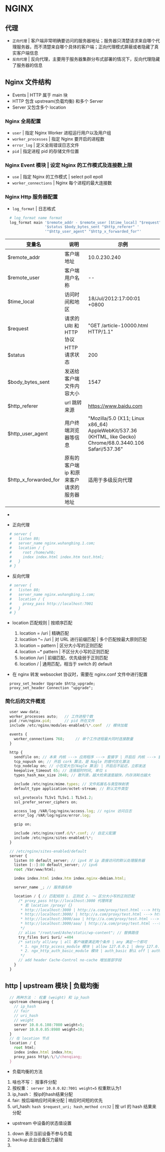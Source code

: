 # NGINX

## 代理

* `正向代理` | 客户端非常明确要访问的服务器地址；服务器只清楚请求来自哪个代理服务器，而不清楚来自哪个具体的客户端；正向代理模式屏蔽或者隐藏了真实客户端信息
* `反向代理` | 反向代理，主要用于服务器集群分布式部署的情况下，反向代理隐藏了服务器的信息

## Nginx 文件结构

* Events | HTTP 属于 main 块
* HTTP 包含 upstream(负载均衡) 和多个 Server
* Server 又包含多个 location

### Nginx 全局配置

* `user` | 指定 Nginx Worker 进程运行用户以及用户组
* `worker_processes` |  指定 Nginx 要开启的进程数
* `error_log` | 定义全局错误日志文件
* `pid` | 指定进程 pid 的存储文件位置

### Nginx Event 模块 | 设定 Nginx 的工作模式及连接数上限

* `use` | 指定 Nginx 的工作模式 | select poll epoll
* `worker_connections` | Nginx 每个进程的最大连接数

### Nginx Http 服务器配置 

* `log_format` | 日志格式
```bash
  # log_format name format
  log_format main '$remote_addr - $remote_user [$time_local] "$request" '
                  '$status $body_bytes_sent "$http_referer" '
                  '"$http_user_agent" "$http_x_forwarded_for"'
```
变量名 | 说明 | 示例
---- | ---- | ----
$remote_addr | 客户端地址 | 10.0.230.240
$remote_user | 客户端用户名称 | --
$time_local | 访问时间和地区 | 18/Jul/2012:17:00:01 +0800
$request | 请求的 URI 和 HTTP 协议 | "GET /article-10000.html HTTP/1.1"
$status | HTTP 请求状态 | 200
$body_bytes_sent | 发送给客户端文件内容大小 | 1547
$http_referer | url 跳转来源 | https://www.baidu.com
$http_user_agent | 用户终端浏览器等信息 | "Mozilla/5.0 (X11; Linux x86_64) AppleWebKit/537.36 (KHTML, like Gecko) Chrome/68.0.3440.106 Safari/537.36"
$http_x_forwarded_for | 原有的客户端 ip 和原来客户请求的 服务器地址 | 适用于多级反向代理
* 

* 正向代理
```bash
  # server {
  #   listen 80;  
  #   server_name nginx.wuhangbing.1.com;
  #   location / {
  #     root /home/whb;
  #     index index.html index.htm test.html;
  #   }
  # }
```
* 反向代理
```bash
  # server {
  #   listen 80;  
  #   server_name nginx.wuhangbing.1.com;
  #   location / {
  #     proxy_pass http://localhost:7001
  #   }
  # }
```
* location 匹配规则 | 按顺序匹配
  1. location = /uri | 精确匹配
  2. locatiion ^~ /uri | 对 URL 进行前缀匹配 | 多个匹配按最大原则匹配
  3. location ~ pattern | 区分大小写的正则匹配
  4. location ~* pattern | 不区分大小写的正则匹配
  5. location /uri | 前缀匹配，优先级弱于正则匹配
  6. location / | 通用匹配，相当于 switch 的 default

* 在 nginx 转发 websocket 协议时，需要在 nginx.conf 文件中进行配置
```
  proxy_set_header Upgrade $http_upgrade;
  proxy_set_header Connection "upgrade";
```


### 简化后的文件概览

```js
  user www-data;
  worker_processes auto;   // 工作进程个数
  pid /run/nginx.pid;      // pid 所在文件
  include /etc/nginx/modules-enabled/\*.conf  // 模块加载

  events {
    worker_connections 768;     // 单个工作进程最大同时连接数量
  }

  http {
    sendfile on; // 本来 内核 ---> 应用程序 ---> 套接字 | 开启后 内核 ---> 套接字对应的文件标识符
    tcp_nopush on; // 开启 cork 算法，是 Nagle 的替代优化算法
    tcp_nodelay on; // 小包变大包(Nagle 算法) | 开启后不延迟，立即发送
    keepalive_timeout 65; // 连接超时时间, 单位 s
    types_hash_max_size 2048; // 散列表，越大检索速度越快，内存消耗也越大

    include /etc/nginx/mime.types; // 文件拓展名与类型映射表
    default_type application/octet-stream; // 默认文件类型

    ssl_protocols TLSv1 TLSv1.1 TLSv1.2;
    ssl_prefer_server_ciphers on;

    access_log /VAR/log/nginx/access.log; // nginx 访问日志
    error_log /VAR/log/nginx/error.log;

    gzip on;

    include /etc/nginx/conf.d/\*.conf; // 自定义配置
    include /etc/nginx/sites-enabled/\*;
  }
```

```js
  // /etc/nginx/sites-enabled/default
  server {
    listen 80 default_server; // ipv4 对 ip 直接访问的默认处理服务器
    listen [::]:80 default_server; // ipv6 
    root /Var/www/html;

    index index.html index.htm index.nginx-debian.html;

    server_name _; // 服务器名称

    location / { // 匹配规则 1. 正则式 2. ～ 区分大小写的正则匹配
      /* proxy_pass http://localhost:3000 代理转发
       * 若 location /proxy/ {}
       * http://localhost:3000 | http://a.com/proxy/test.html ---> http://localhost:3000/proxy/test.html
       * http://localhost:3000/ | http://a.com/proxy/test.html ---> http://localhost:3000/test.html
       * http://localhost:3000/aaa | http://a.com/proxy/test.html ---> http://127.0.0.1/aaatest.html
       * http://localhost:3000/aaa/ | http://a.com/proxy/test.html ---> http://127.0.0.1/aaa/test.html
       */
      // alias "/root/ued/Ashe/static/wp-content"; // 替换路径
      try_files $uri $uri/ =404
      /* satisfy all/any | all 客户端要满足两个条件 | any 满足一个即可
       * 1. ngx_http_access_module 模块 | allow 127.0.0.1 | deny 127.0.0.1
       * 2. ngx_http_auth_basic_module 模块 | auth_basic 默认 off | auth_basic_user_file 保存用户账号密码的文件
       */
      // add header Cache-Control no-cache 增加首部字段
    }
  }
```

## http | upstream 模块 | 负载均衡

```js
  // 两种方法 ： 权重 (weight) 和 ip_hash
  upstream chenqiang {
    // ip_hash 
    // fair
    // uri_hash
    // weight
    server 10.0.6.108:7080 weight=5;
    server 10.0.0.85:8980 weight=10;
  }
  // 在 location 节点
  location / {
    root html;
    index index.html index.htm;
    proxy_pass http\:\/\/chenqiang;
  }
```

* 负载均衡的方法
1. 啥也不写： 按事件分配
2. 按权重： `server 10.0.0.82:7001 weight=5` 权重默认为1
3. ip_hash： 按ip的hash结果分配
4. fair: 按后端响应时间来分配 | 响应时间短的优先
5. url_hash: `hash $request_uri; hash_method crc32` | 按 url 的 hash 结果来分配

* upstream 中设备的状态值设置
1. down 表示当前设备不参与负载
2. backup 此台设备压力最轻
3. 

